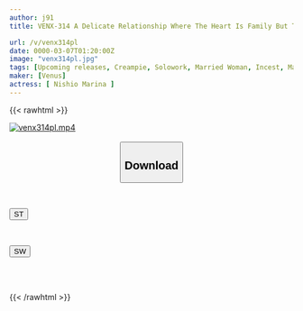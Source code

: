 ```yaml
---
author: j91
title: VENX-314 A Delicate Relationship Where The Heart Is Family But The Body Is Stranger. A Week Alone With My Stepmother Where Mistakes Are Bound To Happen. Marina Nishio

url: /v/venx314pl
date: 0000-03-07T01:20:00Z
image: "venx314pl.jpg"
tags: [Upcoming releases, Creampie, Solowork, Married Woman, Incest, Mature Woman, Cuckold	]
maker: [Venus]
actress: [ Nishio Marina ]
---
```



{{< rawhtml >}}

<div class="video" data-videoid="pending_link.html">
    <a href="javascript:;">
        <img src="/v/venx314pl/venx314pl.jpg" width="WIDTH" height="HEIGHT" alt="venx314pl.mp4" loading="lazy">
    </a>
</div>

<script type="text/javascript" src="https://j91.asia/asset/on-demand-pend.js"></script>

<br>
  <link rel="stylesheet" href="https://j91.asia/asset/bs5.css">
  
  <center>
  <button class="btn btn-primary" type="button" data-bs-toggle="collapse" data-bs-target=".multi-collapse" aria-expanded="false" aria-controls="multiCollapseExample1 multiCollapseExample2"><h2>Download</h2></button></center>
</p>
<div class="row">
  <div class="col">
    <div class="collapse multi-collapse" id="multiCollapseExample1">
      <div class="card card-body">
	      	      <br>
<div class="buttons">  
<p><a href="https://j91.asia/pending_link.html" target="_blank"><button class="btn-hover color-3"><i class="fa fa-download"></i> ST</button></a></p></div>
    </div>
  </div>
</div>
  <div class="col">
    <div class="collapse multi-collapse" id="multiCollapseExample2">
      <div class="card card-body">
	      <br>
<div class="buttons">
<p><a href="https://j91.asia/pending_link.html" target="_blank"><button class="btn-hover color-2"><i class="fa fa-download"></i> SW</button></a></p></div>
<br><br>
      </div>
    </div>
  </div>
</div>

{{< /rawhtml >}}